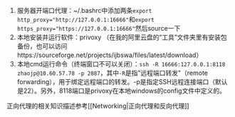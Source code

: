 1. 服务器开端口代理：~/.bashrc中添加两条`export http_proxy="http://127.0.0.1:16666"`和`export https_proxy="https://127.0.0.1:16666"`然后source一下
2. 本地安装并运行软件：privoxy （在我的阿里云盘的“工具”文件夹里有安装包备份，也可以访问https://sourceforge.net/projects/ijbswa/files/latest/download）
3. 本地cmd运行命令（终端窗口不可以关闭）：`ssh -R 16666:127.0.0.1:8118 zhaojp@10.60.57.78 -p 2887`，其中`-R`是指"远程端口转发"（remote forwarding），用于绑定远程端口的转发。-p是指定SSH远程连接端口（默认是22）。另外，8118端口是privoxy在本地windows的config文件中定义的。

正向代理的相关知识描述参考[[Networking|正向代理和反向代理]]